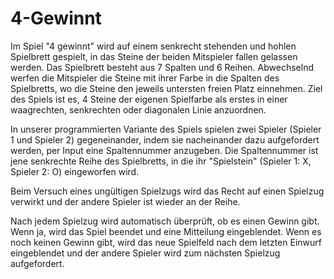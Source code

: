 # 4-Gewinnt

Im Spiel "4 gewinnt" wird auf einem senkrecht stehenden und hohlen Spielbrett gespielt, in das Steine der beiden Mitspieler fallen gelassen werden. Das Spielbrett besteht aus 7 Spalten und 6 Reihen. Abwechselnd werfen die Mitspieler die Steine mit ihrer Farbe in die Spalten des Spielbretts, wo die Steine den jeweils untersten freien Platz einnehmen. Ziel des Spiels ist es, 4 Steine der eigenen Spielfarbe als erstes in einer waagrechten, senkrechten oder diagonalen Linie anzuordnen. 

In unserer programmierten Variante des Spiels spielen zwei Spieler (Spieler 1 und Spieler 2) gegeneinander, indem sie nacheinander dazu aufgefordert werden, per Input eine Spaltennummer anzugeben. Die Spaltennummer ist jene senkrechte Reihe des Spielbretts, in die ihr "Spielstein" (Spieler 1: X, Spieler 2: O) eingeworfen wird.

Beim Versuch eines ungültigen Spielzugs wird das Recht auf einen Spielzug verwirkt und der andere Spieler ist wieder an der Reihe. 

Nach jedem Spielzug wird automatisch überprüft, ob es einen Gewinn gibt. Wenn ja, wird das Spiel beendet und eine Mitteilung eingeblendet. 
Wenn es noch keinen Gewinn gibt, wird das neue Spielfeld nach dem letzten Einwurf eingeblendet und der andere Spieler wird zum nächsten Spielzug aufgefordert. 
